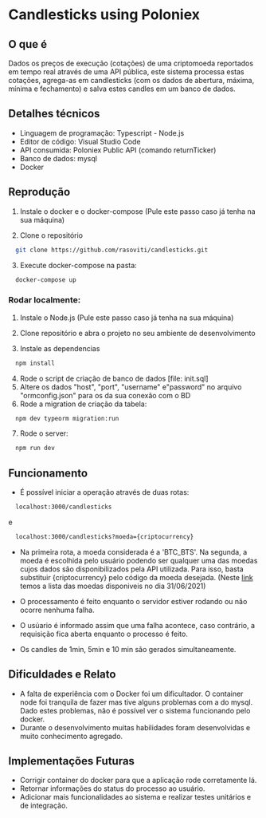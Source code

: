 # Candlesticks using Poloniex

## O que é

Dados os preços de execução (cotações) de uma criptomoeda reportados em tempo real através de uma API pública, este sistema processa estas cotações, agrega-as em candlesticks (com os dados de abertura, máxima, mínima e fechamento) e salva estes candles em um banco de dados.


## Detalhes técnicos

- Linguagem de programação: Typescript - Node.js  
- Editor de código: Visual Studio Code
- API consumida: Poloniex Public API (comando returnTicker)
- Banco de dados: mysql
- Docker


## Reprodução

1. Instale o docker e o docker-compose (Pule este passo caso já tenha na sua máquina)

2. Clone o repositório
```sh
  git clone https://github.com/rasoviti/candlesticks.git
```
3. Execute docker-compose na pasta:
```sh
  docker-compose up
```

### Rodar localmente:

1. Instale o Node.js (Pule este passo caso já tenha na sua máquina)

2. Clone repositório e abra o projeto no seu ambiente de desenvolvimento
3. Instale as dependencias 
```sh
  npm install
```
4. Rode o script de criação de banco de dados [file: init.sql]
5. Altere os dados "host", "port", "username" e"password" no arquivo "ormconfig.json" para os da sua conexão com o BD
6. Rode a migration de criação da tabela:
```sh
  npm dev typeorm migration:run
```
7. Rode o server:
```sh
  npm run dev
```

## Funcionamento
- É possível iniciar a operação através de duas rotas:
```sh
  localhost:3000/candlesticks
```
e
```sh
  localhost:3000/candlesticks?moeda={criptocurrency}
```
- Na primeira rota, a moeda considerada é a 'BTC_BTS'. Na segunda, a moeda é escolhida pelo usuário podendo ser qualquer uma das moedas cujos dados são disponibilizados pela API utilizada. Para isso, basta substituir {criptocurrency} pelo código da moeda desejada. (Neste [link](https://docs.google.com/document/d/193RuQ3mdGMytthC_rx6cq3O5hBJx6NKnXlJYxMHq3Ys/edit?usp=sharing) temos a lista das moedas disponiveis no dia 31/06/2021)

- O processamento é feito enquanto o servidor estiver rodando ou não ocorre nenhuma falha.

- O usúario é informado assim  que uma falha acontece, caso contrário, a requisição fica aberta enquanto o processo é feito.

- Os candles de 1min, 5min e 10 min são gerados simultaneamente.


## Dificuldades e Relato
- A falta de experiência com o Docker foi um dificultador. O container node foi tranquila de fazer mas tive alguns problemas com a do mysql. Dado estes problemas, não é possível ver o sistema funcionando pelo docker.
- Durante o desenvolvimento muitas habilidades foram desenvolvidas e muito conhecimento agregado.

## Implementações Futuras
- Corrigir container do docker para que a aplicação rode corretamente lá.
- Retornar informações do status do processo ao usuário. 
- Adicionar mais funcionalidades ao sistema e realizar testes unitários e de integração.
